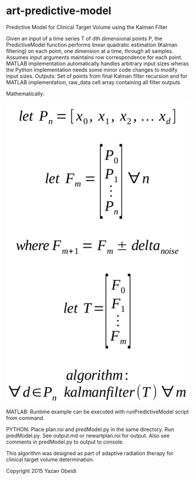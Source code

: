 # art-predictive-model
Predictive Model for Clinical Target Volume using the Kalman Filter

Given an input of a time series T of dth dimensional points P, the PredictiveModel function performs linear quadratic estimation (Kalman filtering) on each point, one dimension at a time, through all samples. Assumes input arguments maintains row correspondence for each point. MATLAB implementation automatically handles arbitrary input sizes wheras the Python implementation needs some minor code changes to modify input sizes.
Outputs: Set of points from final Kalman filter recursion and for MATLAB implementation, raw_data cell array containing all filter outputs

Mathematically:

![Mathematics](https://raw.githubusercontent.com/yazanobeidi/art-predictive-model/master/formulas.png?raw=true)

MATLAB:
Runtime example can be executed with runPredictiveModel script from command.

PYTHON:
Place plan.roi and predModel.py in the same directory. Run predModel.py. See output.md or newartplan.roi for output. Also see comments in predModel.py to output to console. 

This algorithm was designed as part of adaptive radiation therapy for clinical
target volume determination. 

Copyright 2015 Yazan Obeidi
